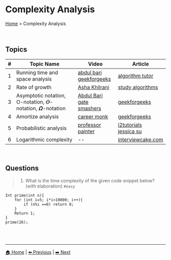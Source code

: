 # Complexity Analysis

[Home](./index.md) > Complexity Analysis

<br>

## Topics

| # | Topic Name | Video | Article|
|-|-|-|-|
| 1 | Running time and space analysis | [abdul bari](https://www.youtube.com/watch?v=9TlHvipP5yA) <br> [geekforgeeks](https://www.youtube.com/watch?v=KXAbAa1mieU) | [algorithm tutor](https://algorithmtutor.com/Analysis-of-Algorithm/Calculating-Running-time-of-Algorithms/) |
| 2 | Rate of growth | [Asha Khilrani](https://www.youtube.com/watch?v=Fd7iBxCHjSk) | [study algorithms](https://studyalgorithms.com/theory/what-is-rate-of-growth-of-algorithm/) |
| 3 | Asymptotic notation, O-notation, 𝛳-notation, 𝜴-notation | [Abdul Bari](https://www.youtube.com/watch?v=A03oI0znAoc) <br> [gate smashers](https://www.youtube.com/watch?v=7dz8Iaf_weM) | [geekforgeeks](https://www.geeksforgeeks.org/analysis-of-algorithms-set-3asymptotic-notations/) |
| 4 | Amortize analysis | [career monk](https://www.youtube.com/watch?v=yK7d2FL5eSs) | [geekforgeeks](https://www.geeksforgeeks.org/analysis-algorithm-set-5-amortized-analysis-introduction/) |
| 5 | Probabilistic analysis | [professor painter](https://www.youtube.com/watch?v=sEa19hE8R6g) | [i2tutorials](https://www.i2tutorials.com/design-and-analysis-of-algorithmsdaa-tutorial/daa-probabilistic-analysis/) <br> [jessica su](https://web.stanford.edu/class/archive/cs/cs161/cs161.1168/lecture6.pdf) |
| 6 | Logarithmic complexity | -- | [interviewcake.com](https://www.interviewcake.com/article/python/logarithms?course=fc1&section=algorithmic-thinking) |

<br>

## Questions

> 1. What is the time complexity of the given code snippet below? (with elaboration) `#easy`
```
Int prime(int n){
    for (int i=5; i*i<10000; i++){
	    if (n%i ==0) return 0;
    }
    Return 1;
}
prime(26);
```

<br>
<br>

----
[🏠 Home](./index.md) | 
[⬅️ Previous](./index.md) | 
[➡️ Next](./arrays.md)